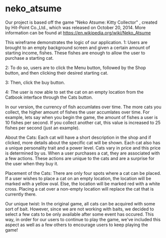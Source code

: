 # neko_atsume

Our project is based off the game "Neko Atsume: Kitty Collector" , created by Hit-Point Co.,Ltd., which was released on October 20, 2014. More information can be found at https://en.wikipedia.org/wiki/Neko_Atsume


This wireframe demonstrates the logic of our application.
1: Users are brought to an empty background screen and given a certain amount of starting income, fishes. These fishes are enough to allow the user to purchase a starting cat.

2: To do so, users are to click the Menu button, followed by the Shop button, and then clicking their desired starting cat.

3: Then, click the buy button.

4: The user is now able to set the cat on an empty location from the Catbook interface through the Cats button.


In our version, the currency of fish accumlates over time. The more cats you collect, the higher amount of fishes the user accumlates over time. For example, lets say when you begin the game, the amount of fishes a user is 10 fishes per second. If you collect another cat, this value is increased to 25 fishes per second (just an example).


About the Cats:
Each cat will have a short description in the shop and if clicked, more details about the specific cat will be shown. Each cat also has a unique personality trait and a power level. Cats vary in price and this price is determined by us. When a user purchases a cat, they are associated with a few actions. These actions are unique to the cats and are a surprise for the user when they buy it.


Placement of the Cats:
There are only four spots where a cat can be placed. If a user wishes to place a cat on an empty location, the location will be marked with a yellow oval. Else, the location will be marked red with a white cross. Placing a cat over a non-empty location will replace the cat that is currently there.


Our unique twist:
In the original game, all cats can be acquired with some sort of bait. However, since we are not working with baits, we decided to select a few cats to be only available after some event has occured. This way, in order for our users to continue to play the game, we've included this aspect as well as a few others to encourage users to keep playing the game!

